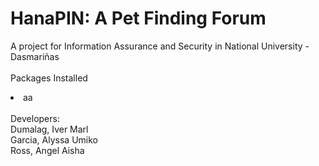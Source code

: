# HanaPIN: A Pet Finding Forum

A project for Information Assurance and Security in National University - Dasmariñas<br/>
<br/>
Packages Installed
<li>aa</li>
<br/>
Developers:<br/>
Dumalag, Iver Marl<br/>
Garcia, Alyssa Umiko<br/>
Ross, Angel Aisha<br/>



